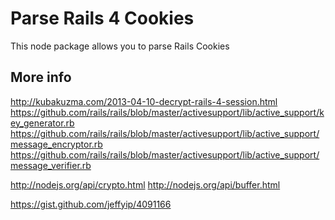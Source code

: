 Parse Rails 4 Cookies
=====================

This node package allows you to parse Rails Cookies


More info
---------
http://kubakuzma.com/2013-04-10-decrypt-rails-4-session.html
https://github.com/rails/rails/blob/master/activesupport/lib/active_support/key_generator.rb
https://github.com/rails/rails/blob/master/activesupport/lib/active_support/message_encryptor.rb
https://github.com/rails/rails/blob/master/activesupport/lib/active_support/message_verifier.rb

http://nodejs.org/api/crypto.html
http://nodejs.org/api/buffer.html

https://gist.github.com/jeffyip/4091166